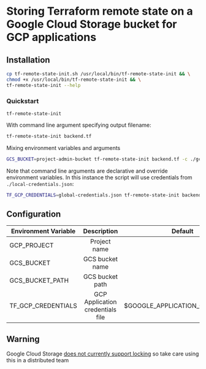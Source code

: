 # Storing Terraform remote state on a Google Cloud Storage bucket for GCP applications

## Installation

```bash
cp tf-remote-state-init.sh /usr/local/bin/tf-remote-state-init && \
chmod +x /usr/local/bin/tf-remote-state-init && \
tf-remote-state-init --help
```

### Quickstart
```
tf-remote-state-init
```

With command line argument specifying output filename:
```bash
tf-remote-state-init backend.tf
```

Mixing environment variables and arguments
```bash
GCS_BUCKET=project-admin-bucket tf-remote-state-init backend.tf -c ./gcp-credentials.json
```

Note that command line arguments are declarative and override environment variables. In this instance the script will use credentials from `./local-credentials.json`:
```bash
TF_GCP_CREDENTIALS=global-credentials.json tf-remote-state-init backend.tf -c ./local-credentials.json
```
## Configuration
| Environment Variable |            Description           | Default                         |
|----------------------|:--------------------------------:|---------------------------------|
| GCP_PROJECT          |           Project name           |                                 |
| GCS_BUCKET           | GCS bucket name                  |                                 |
| GCS_BUCKET_PATH      |          GCS bucket path         |                                 |
| TF_GCP_CREDENTIALS   | GCP Application credentials file | $GOOGLE_APPLICATION_CREDENTIALS |
## Warning

Google Cloud Storage [does not currently support locking](https://www.terraform.io/docs/backends/types/gcs.html) so take care using this in a distributed team
